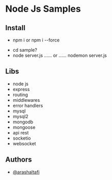 
# Node Js Samples

## Install
- <p>npm i    or    npm i --force</p>
- cd sample?
- node server.js   ......   or   ......     nodemon server.js

## Libs
- node js
- express
- routing
- middlewares
- error handlers
- mysql
- mysql2
- mongodb
- mongoose
- api rest
- socketio
- websocket


## Authors
- [@arashaltafi](https://www.github.com/arashaltafi)
